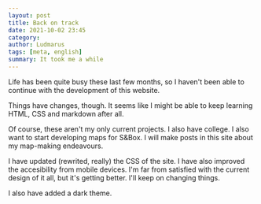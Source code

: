 ```yaml
---
layout: post
title: Back on track
date: 2021-10-02 23:45
category: 
author: Ludmarus
tags: [meta, english]
summary: It took me a while
---
```


Life has been quite busy these last few months, so I haven't been able to continue with the development of this website.

Things have changes, though. It seems like I might be able to keep learning HTML, CSS and markdown after all.

Of course, these aren't my only current projects. I also have college. I also want to start developing maps for S&Box. I will make posts in this site about my map-making endeavours.

I have updated (rewrited, really) the CSS of the site. I have also improved the accesibility from mobile devices. I'm far from satisfied with the current design of it all, but it's getting better. I'll keep on changing things.

I also have added a dark theme.